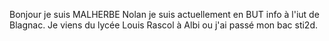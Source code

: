 Bonjour je suis MALHERBE Nolan je suis actuellement en BUT info à l'iut de Blagnac.
Je viens du lycée Louis Rascol à Albi ou j'ai passé mon bac sti2d.